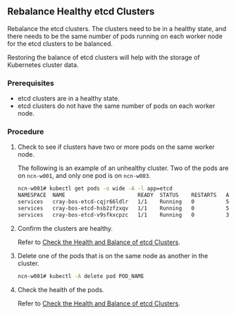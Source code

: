## Rebalance Healthy etcd Clusters

Rebalance the etcd clusters. The clusters need to be in a healthy state, and there needs to be the same number of pods running on each worker node for the etcd clusters to be balanced.

Restoring the balance of etcd clusters will help with the storage of Kubernetes cluster data.

### Prerequisites
-   etcd clusters are in a healthy state.
-   etcd clusters do not have the same number of pods on each worker node.

### Procedure

1.  Check to see if clusters have two or more pods on the same worker node.

    The following is an example of an unhealthy cluster. Two of the pods are on `ncn-w001`, and only one pod is on `ncn-w003`.

    ```bash
    ncn-w001# kubectl get pods -o wide -A -l app=etcd
    NAMESPACE  NAME                       READY  STATUS    RESTARTS   AGE     IP           NODE      NOMINATED NODE  READINESS GATES
    services   cray-bos-etcd-cqjr66ldlr   1/1    Running   0          5d10h   10.39.1.55   ncn-w001  <none>          <none>
    services   cray-bos-etcd-hsb2zfzxqv   1/1    Running   0          5d10h   10.36.0.13   ncn-w003  <none>          <none>
    services   cray-bos-etcd-v9sfkxcpzc   1/1    Running   0          3d      10.39.2.58   ncn-w001  <none>          <none>
    ```

2.  Confirm the clusters are healthy.

    Refer to [Check the Health and Balance of etcd Clusters](Check_the_Health_and_Balance_of_etcd_Clusters.md).

3.  Delete one of the pods that is on the same node as another in the cluster.

    ```bash
    ncn-w001# kubectl -A delete pod POD_NAME
    ```

4.  Check the health of the pods.

    Refer to [Check the Health and Balance of etcd Clusters](Check_the_Health_and_Balance_of_etcd_Clusters.md).



